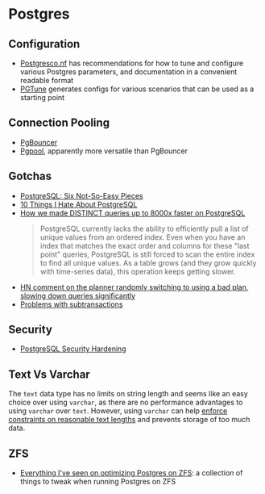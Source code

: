 
# Postgres

## Configuration

- [Postgresco.nf](https://postgresqlco.nf/) has recommendations for how to tune and configure various Postgres parameters, and documentation in a convenient readable format
- [PGTune](https://pgtune.leopard.in.ua/) generates configs for various scenarios that can be used as a starting point

## Connection Pooling

- [PgBouncer](https://www.pgbouncer.org/)
- [Pgpool](https://www.pgpool.net/mediawiki/index.php/Main_Page), apparently more versatile than PgBouncer

## Gotchas

- [PostgreSQL: Six Not-So-Easy Pieces](https://pgdash.io/blog/postgresql-six-not-so-easy-pieces.html)
- [10 Things I Hate About PostgreSQL](https://rbranson.medium.com/10-things-i-hate-about-postgresql-20dbab8c2791)
- [How we made DISTINCT queries up to 8000x faster on PostgreSQL ](https://blog.timescale.com/blog/how-we-made-distinct-queries-up-to-8000x-faster-on-postgresql/)
  > PostgreSQL currently lacks the ability to efficiently pull a list of unique values from an ordered index. Even when you have an index that matches the exact order and columns for these "last point" queries, PostgreSQL is still forced to scan the entire index to find all unique values. As a table grows (and they grow quickly with time-series data), this operation keeps getting slower.
- [HN comment on the planner randomly switching to using a bad plan, slowing down queries significantly](https://news.ycombinator.com/item?id=28489340)
- [Problems with subtransactions](https://about.gitlab.com/blog/2021/09/29/why-we-spent-the-last-month-eliminating-postgresql-subtransactions/)

## Security

- [PostgreSQL Security Hardening](https://goteleport.com/blog/securing-postgres-postgresql/)

## Text Vs Varchar

The `text` data type has no limits on string length and seems like an easy choice over using `varchar`, as there are no performance advantages to using `varchar` over `text`. However, using `varchar` can help [enforce constraints on reasonable text lengths](https://brandur.org/text) and prevents storage of too much data.

## ZFS

- [Everything I've seen on optimizing Postgres on ZFS](https://vadosware.io/post/everything-ive-seen-on-optimizing-postgres-on-zfs-on-linux/): a collection of things to tweak when running Postgres on ZFS
